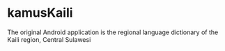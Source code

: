 # kamusKaili
The original Android application is the regional language dictionary of the Kaili region, Central Sulawesi

